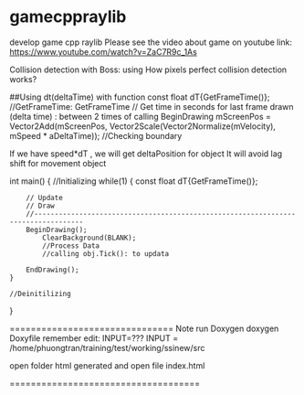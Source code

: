# gamecppraylib
develop game cpp raylib
Please see the video about game on youtube link: https://www.youtube.com/watch?v=ZaC7R9c_1As

Collision detection with Boss: using How pixels perfect collision detection works?

##Using dt(deltaTime) with function  const float dT{GetFrameTime()}; //GetFrameTime: 
GetFrameTime  // Get time in seconds for last frame drawn (delta time) : between 2 times of calling BeginDrawing
    mScreenPos = Vector2Add(mScreenPos, Vector2Scale(Vector2Normalize(mVelocity), mSpeed * aDeltaTime));
   //Checking boundary
   
If we have speed*dT , we will get deltaPosition for object It will avoid lag shift for movement object

int main()
{
    //Initializing
    while(1)
    {
        const float dT{GetFrameTime()};
        
        // Update
        // Draw
        //----------------------------------------------------------------------------------
        BeginDrawing();
            ClearBackground(BLANK);
            //Process Data
            //calling obj.Tick(): to updata

        EndDrawing();
    }

    //Deinitilizing
}

===============================
Note run Doxygen
doxygen Doxyfile
remember edit: INPUT=???
INPUT                  = /home/phuongtran/training/test/working/ssinew/src

open folder html generated and open file index.html

====================================
